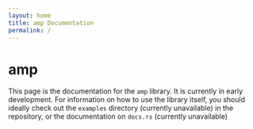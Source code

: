 ```yaml
---
layout: home
title: amp Documentation
permalink: /
---
```


# amp

This page is the documentation for the `amp` library. It is currently in early development.
For information on how to use the library itself, you should ideally check out the `examples` directory (currently unavailable) 
in the repository, or the documentation on `docs.rs` (currently unavailable) 
